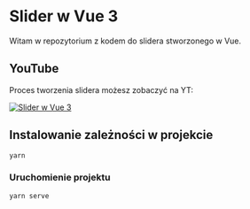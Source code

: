 # Slider w Vue 3

Witam w repozytorium z kodem do slidera stworzonego w Vue.

## YouTube

Proces tworzenia slidera możesz zobaczyć na YT:

[![Slider w Vue 3](https://img.youtube.com/vi/BN3kahei-_M/0.jpg)](https://www.youtube.com/watch?v=BN3kahei-_M 'Slider w Vue 3')

## Instalowanie zależności w projekcie

```
yarn
```

### Uruchomienie projektu

```
yarn serve
```

